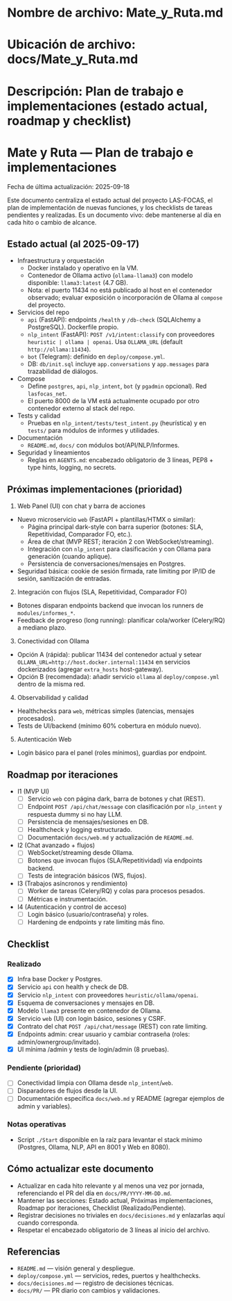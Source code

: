 # Nombre de archivo: Mate_y_Ruta.md
# Ubicación de archivo: docs/Mate_y_Ruta.md
# Descripción: Plan de trabajo e implementaciones (estado actual, roadmap y checklist)

# Mate y Ruta — Plan de trabajo e implementaciones

Fecha de última actualización: 2025-09-18

Este documento centraliza el estado actual del proyecto LAS-FOCAS, el plan de implementación de nuevas funciones, y los checklists de tareas pendientes y realizadas. Es un documento vivo: debe mantenerse al día en cada hito o cambio de alcance.

## Estado actual (al 2025-09-17)

- Infraestructura y orquestación
  - Docker instalado y operativo en la VM.
  - Contenedor de Ollama activo (`ollama-llama3`) con modelo disponible: `llama3:latest` (4.7 GB).
  - Nota: el puerto 11434 no está publicado al host en el contenedor observado; evaluar exposición o incorporación de Ollama al `compose` del proyecto.
- Servicios del repo
  - `api` (FastAPI): endpoints `/health` y `/db-check` (SQLAlchemy a PostgreSQL). Dockerfile propio.
  - `nlp_intent` (FastAPI): `POST /v1/intent:classify` con proveedores `heuristic | ollama | openai`. Usa `OLLAMA_URL` (default `http://ollama:11434`).
  - `bot` (Telegram): definido en `deploy/compose.yml`.
  - DB: `db/init.sql` incluye `app.conversations` y `app.messages` para trazabilidad de diálogos.
- Compose
  - Define `postgres`, `api`, `nlp_intent`, `bot` (y `pgadmin` opcional). Red `lasfocas_net`.
  - El puerto 8000 de la VM está actualmente ocupado por otro contenedor externo al stack del repo.
- Tests y calidad
  - Pruebas en `nlp_intent/tests/test_intent.py` (heurística) y en `tests/` para módulos de informes y utilidades.
- Documentación
  - `README.md`, `docs/` con módulos bot/API/NLP/Informes.
- Seguridad y lineamientos
  - Reglas en `AGENTS.md`: encabezado obligatorio de 3 líneas, PEP8 + type hints, logging, no secrets.

## Próximas implementaciones (prioridad)

1) Web Panel (UI) con chat y barra de acciones
- Nuevo microservicio `web` (FastAPI + plantillas/HTMX o similar):
  - Página principal dark-style con barra superior (botones: SLA, Repetitividad, Comparador FO, etc.).
  - Área de chat (MVP REST; iteración 2 con WebSocket/streaming).
  - Integración con `nlp_intent` para clasificación y con Ollama para generación (cuando aplique).
  - Persistencia de conversaciones/mensajes en Postgres.
- Seguridad básica: cookie de sesión firmada, rate limiting por IP/ID de sesión, sanitización de entradas.

2) Integración con flujos (SLA, Repetitividad, Comparador FO)
- Botones disparan endpoints backend que invocan los runners de `modules/informes_*`.
- Feedback de progreso (long running): planificar cola/worker (Celery/RQ) a mediano plazo.

3) Conectividad con Ollama
- Opción A (rápida): publicar 11434 del contenedor actual y setear `OLLAMA_URL=http://host.docker.internal:11434` en servicios dockerizados (agregar `extra_hosts` host-gateway).
- Opción B (recomendada): añadir servicio `ollama` al `deploy/compose.yml` dentro de la misma red.

4) Observabilidad y calidad
- Healthchecks para `web`, métricas simples (latencias, mensajes procesados).
- Tests de UI/backend (mínimo 60% cobertura en módulo nuevo).

5) Autenticación Web
- Login básico para el panel (roles mínimos), guardias por endpoint.

## Roadmap por iteraciones

- I1 (MVP UI)
  - [ ] Servicio `web` con página dark, barra de botones y chat (REST).
  - [ ] Endpoint `POST /api/chat/message` con clasificación por `nlp_intent` y respuesta dummy si no hay LLM.
  - [ ] Persistencia de mensajes/sesiones en DB.
  - [ ] Healthcheck y logging estructurado.
  - [ ] Documentación `docs/web.md` y actualización de `README.md`.

- I2 (Chat avanzado + flujos)
  - [ ] WebSocket/streaming desde Ollama.
  - [ ] Botones que invocan flujos (SLA/Repetitividad) vía endpoints backend.
  - [ ] Tests de integración básicos (WS, flujos).

- I3 (Trabajos asíncronos y rendimiento)
  - [ ] Worker de tareas (Celery/RQ) y colas para procesos pesados.
  - [ ] Métricas e instrumentación.

- I4 (Autenticación y control de acceso)
  - [ ] Login básico (usuario/contraseña) y roles.
  - [ ] Hardening de endpoints y rate limiting más fino.

## Checklist

### Realizado
- [x] Infra base Docker y Postgres.
- [x] Servicio `api` con health y check de DB.
- [x] Servicio `nlp_intent` con proveedores `heuristic/ollama/openai`.
- [x] Esquema de conversaciones y mensajes en DB.
- [x] Modelo `llama3` presente en contenedor de Ollama.
 - [x] Servicio `web` (UI) con login básico, sesiones y CSRF.
 - [x] Contrato del chat `POST /api/chat/message` (REST) con rate limiting.
- [x] Endpoints admin: crear usuario y cambiar contraseña (roles: admin/ownergroup/invitado).
- [x] UI mínima /admin y tests de login/admin (8 pruebas).

### Pendiente (prioridad)
- [ ] Conectividad limpia con Ollama desde `nlp_intent`/`web`.
- [ ] Disparadores de flujos desde la UI.
- [ ] Documentación específica `docs/web.md` y README (agregar ejemplos de admin y variables).

### Notas operativas
- Script `./Start` disponible en la raíz para levantar el stack mínimo (Postgres, Ollama, NLP, API en 8001 y Web en 8080).

## Cómo actualizar este documento

- Actualizar en cada hito relevante y al menos una vez por jornada, referenciando el PR del día en `docs/PR/YYYY-MM-DD.md`.
- Mantener las secciones: Estado actual, Próximas implementaciones, Roadmap por iteraciones, Checklist (Realizado/Pendiente).
- Registrar decisiones no triviales en `docs/decisiones.md` y enlazarlas aquí cuando corresponda.
- Respetar el encabezado obligatorio de 3 líneas al inicio del archivo.

## Referencias

- `README.md` — visión general y despliegue.
- `deploy/compose.yml` — servicios, redes, puertos y healthchecks.
- `docs/decisiones.md` — registro de decisiones técnicas.
- `docs/PR/` — PR diario con cambios y validaciones.
